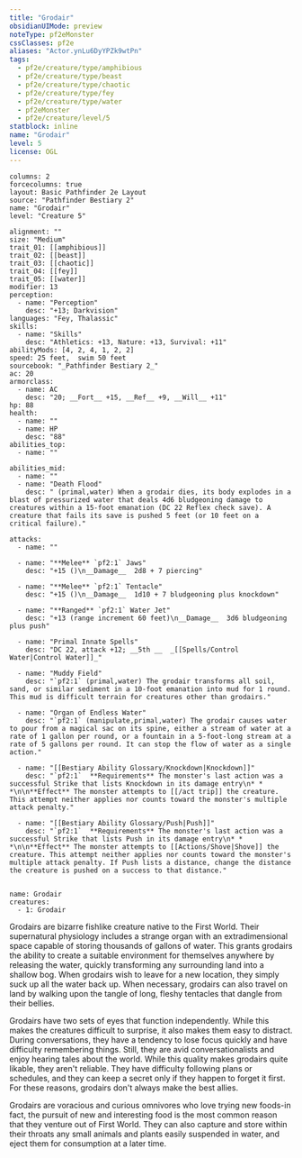 ```yaml
---
title: "Grodair"
obsidianUIMode: preview
noteType: pf2eMonster
cssClasses: pf2e
aliases: "Actor.ynLu6DyYPZk9wtPn" 
tags:
  - pf2e/creature/type/amphibious
  - pf2e/creature/type/beast
  - pf2e/creature/type/chaotic
  - pf2e/creature/type/fey
  - pf2e/creature/type/water
  - pf2eMonster
  - pf2e/creature/level/5
statblock: inline
name: "Grodair"
level: 5
license: OGL
---
```


```statblock
columns: 2
forcecolumns: true
layout: Basic Pathfinder 2e Layout
source: "Pathfinder Bestiary 2"
name: "Grodair"
level: "Creature 5"

alignment: ""
size: "Medium"
trait_01: [[amphibious]]
trait_02: [[beast]]
trait_03: [[chaotic]]
trait_04: [[fey]]
trait_05: [[water]]
modifier: 13
perception:
  - name: "Perception"
    desc: "+13; Darkvision"
languages: "Fey, Thalassic"
skills:
  - name: "Skills"
    desc: "Athletics: +13, Nature: +13, Survival: +11"
abilityMods: [4, 2, 4, 1, 2, 2]
speed: 25 feet,  swim 50 feet
sourcebook: "_Pathfinder Bestiary 2_"
ac: 20
armorclass:
  - name: AC
    desc: "20; __Fort__ +15, __Ref__ +9, __Will__ +11"
hp: 88
health:
  - name: ""
  - name: HP
    desc: "88"
abilities_top:
  - name: ""

abilities_mid:
  - name: ""
  - name: "Death Flood"
    desc: " (primal,water) When a grodair dies, its body explodes in a blast of pressurized water that deals 4d6 bludgeoning damage to creatures within a 15-foot emanation (DC 22 Reflex check save). A creature that fails its save is pushed 5 feet (or 10 feet on a critical failure)."

attacks:
  - name: ""

  - name: "**Melee** `pf2:1` Jaws"
    desc: "+15 ()\n__Damage__  2d8 + 7 piercing"

  - name: "**Melee** `pf2:1` Tentacle"
    desc: "+15 ()\n__Damage__  1d10 + 7 bludgeoning plus knockdown"

  - name: "**Ranged** `pf2:1` Water Jet"
    desc: "+13 (range increment 60 feet)\n__Damage__  3d6 bludgeoning plus push"

  - name: "Primal Innate Spells"
    desc: "DC 22, attack +12; __5th __  _[[Spells/Control Water|Control Water]]_"

  - name: "Muddy Field"
    desc: "`pf2:1` (primal,water) The grodair transforms all soil, sand, or similar sediment in a 10-foot emanation into mud for 1 round. This mud is difficult terrain for creatures other than grodairs."

  - name: "Organ of Endless Water"
    desc: "`pf2:1` (manipulate,primal,water) The grodair causes water to pour from a magical sac on its spine, either a stream of water at a rate of 1 gallon per round, or a fountain in a 5-foot-long stream at a rate of 5 gallons per round. It can stop the flow of water as a single action."

  - name: "[[Bestiary Ability Glossary/Knockdown|Knockdown]]"
    desc: "`pf2:1`  **Requirements** The monster's last action was a successful Strike that lists Knockdown in its damage entry\n* * *\n\n**Effect** The monster attempts to [[/act trip]] the creature. This attempt neither applies nor counts toward the monster's multiple attack penalty."

  - name: "[[Bestiary Ability Glossary/Push|Push]]"
    desc: "`pf2:1`  **Requirements** The monster's last action was a successful Strike that lists Push in its damage entry\n* * *\n\n**Effect** The monster attempts to [[Actions/Shove|Shove]] the creature. This attempt neither applies nor counts toward the monster's multiple attack penalty. If Push lists a distance, change the distance the creature is pushed on a success to that distance."
 
```

```encounter-table
name: Grodair
creatures:
  - 1: Grodair
```



Grodairs are bizarre fishlike creature native to the First World. Their supernatural physiology includes a strange organ with an extradimensional space capable of storing thousands of gallons of water. This grants grodairs the ability to create a suitable environment for themselves anywhere by releasing the water, quickly transforming any surrounding land into a shallow bog. When grodairs wish to leave for a new location, they simply suck up all the water back up. When necessary, grodairs can also travel on land by walking upon the tangle of long, fleshy tentacles that dangle from their bellies.

Grodairs have two sets of eyes that function independently. While this makes the creatures difficult to surprise, it also makes them easy to distract. During conversations, they have a tendency to lose focus quickly and have difficulty remembering things. Still, they are avid conversationalists and enjoy hearing tales about the world. While this quality makes grodairs quite likable, they aren't reliable. They have difficulty following plans or schedules, and they can keep a secret only if they happen to forget it first. For these reasons, grodairs don't always make the best allies.

Grodairs are voracious and curious omnivores who love trying new foods-in fact, the pursuit of new and interesting food is the most common reason that they venture out of First World. They can also capture and store within their throats any small animals and plants easily suspended in water, and eject them for consumption at a later time.
